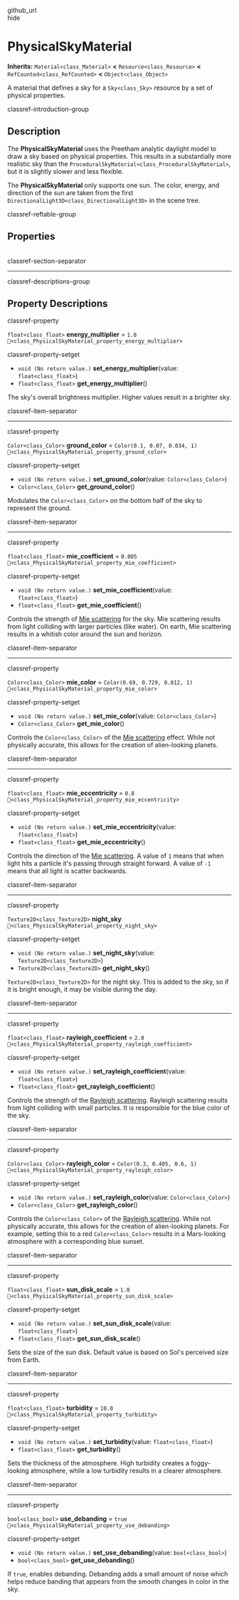github\_url  
hide

# PhysicalSkyMaterial

**Inherits:** `Material<class_Material>` **&lt;**
`Resource<class_Resource>` **&lt;** `RefCounted<class_RefCounted>`
**&lt;** `Object<class_Object>`

A material that defines a sky for a `Sky<class_Sky>` resource by a set
of physical properties.

classref-introduction-group

## Description

The **PhysicalSkyMaterial** uses the Preetham analytic daylight model to
draw a sky based on physical properties. This results in a substantially
more realistic sky than the
`ProceduralSkyMaterial<class_ProceduralSkyMaterial>`, but it is slightly
slower and less flexible.

The **PhysicalSkyMaterial** only supports one sun. The color, energy,
and direction of the sun are taken from the first
`DirectionalLight3D<class_DirectionalLight3D>` in the scene tree.

classref-reftable-group

## Properties

<table>
<tbody>
<tr>
</tr>
<tr>
</tr>
<tr>
</tr>
<tr>
</tr>
<tr>
</tr>
<tr>
</tr>
<tr>
</tr>
<tr>
</tr>
<tr>
</tr>
<tr>
</tr>
<tr>
</tr>
</tbody>
</table>

classref-section-separator

------------------------------------------------------------------------

classref-descriptions-group

## Property Descriptions

classref-property

`float<class_float>` **energy\_multiplier** = `1.0`
`🔗<class_PhysicalSkyMaterial_property_energy_multiplier>`

classref-property-setget

-   `void (No return value.)` **set\_energy\_multiplier**(value:
    `float<class_float>`)
-   `float<class_float>` **get\_energy\_multiplier**()

The sky's overall brightness multiplier. Higher values result in a
brighter sky.

classref-item-separator

------------------------------------------------------------------------

classref-property

`Color<class_Color>` **ground\_color** = `Color(0.1, 0.07, 0.034, 1)`
`🔗<class_PhysicalSkyMaterial_property_ground_color>`

classref-property-setget

-   `void (No return value.)` **set\_ground\_color**(value:
    `Color<class_Color>`)
-   `Color<class_Color>` **get\_ground\_color**()

Modulates the `Color<class_Color>` on the bottom half of the sky to
represent the ground.

classref-item-separator

------------------------------------------------------------------------

classref-property

`float<class_float>` **mie\_coefficient** = `0.005`
`🔗<class_PhysicalSkyMaterial_property_mie_coefficient>`

classref-property-setget

-   `void (No return value.)` **set\_mie\_coefficient**(value:
    `float<class_float>`)
-   `float<class_float>` **get\_mie\_coefficient**()

Controls the strength of [Mie
scattering](https://en.wikipedia.org/wiki/Mie_scattering) for the sky.
Mie scattering results from light colliding with larger particles (like
water). On earth, Mie scattering results in a whitish color around the
sun and horizon.

classref-item-separator

------------------------------------------------------------------------

classref-property

`Color<class_Color>` **mie\_color** = `Color(0.69, 0.729, 0.812, 1)`
`🔗<class_PhysicalSkyMaterial_property_mie_color>`

classref-property-setget

-   `void (No return value.)` **set\_mie\_color**(value:
    `Color<class_Color>`)
-   `Color<class_Color>` **get\_mie\_color**()

Controls the `Color<class_Color>` of the [Mie
scattering](https://en.wikipedia.org/wiki/Mie_scattering) effect. While
not physically accurate, this allows for the creation of alien-looking
planets.

classref-item-separator

------------------------------------------------------------------------

classref-property

`float<class_float>` **mie\_eccentricity** = `0.8`
`🔗<class_PhysicalSkyMaterial_property_mie_eccentricity>`

classref-property-setget

-   `void (No return value.)` **set\_mie\_eccentricity**(value:
    `float<class_float>`)
-   `float<class_float>` **get\_mie\_eccentricity**()

Controls the direction of the [Mie
scattering](https://en.wikipedia.org/wiki/Mie_scattering). A value of
`1` means that when light hits a particle it's passing through straight
forward. A value of `-1` means that all light is scatter backwards.

classref-item-separator

------------------------------------------------------------------------

classref-property

`Texture2D<class_Texture2D>` **night\_sky**
`🔗<class_PhysicalSkyMaterial_property_night_sky>`

classref-property-setget

-   `void (No return value.)` **set\_night\_sky**(value:
    `Texture2D<class_Texture2D>`)
-   `Texture2D<class_Texture2D>` **get\_night\_sky**()

`Texture2D<class_Texture2D>` for the night sky. This is added to the
sky, so if it is bright enough, it may be visible during the day.

classref-item-separator

------------------------------------------------------------------------

classref-property

`float<class_float>` **rayleigh\_coefficient** = `2.0`
`🔗<class_PhysicalSkyMaterial_property_rayleigh_coefficient>`

classref-property-setget

-   `void (No return value.)` **set\_rayleigh\_coefficient**(value:
    `float<class_float>`)
-   `float<class_float>` **get\_rayleigh\_coefficient**()

Controls the strength of the [Rayleigh
scattering](https://en.wikipedia.org/wiki/Rayleigh_scattering). Rayleigh
scattering results from light colliding with small particles. It is
responsible for the blue color of the sky.

classref-item-separator

------------------------------------------------------------------------

classref-property

`Color<class_Color>` **rayleigh\_color** = `Color(0.3, 0.405, 0.6, 1)`
`🔗<class_PhysicalSkyMaterial_property_rayleigh_color>`

classref-property-setget

-   `void (No return value.)` **set\_rayleigh\_color**(value:
    `Color<class_Color>`)
-   `Color<class_Color>` **get\_rayleigh\_color**()

Controls the `Color<class_Color>` of the [Rayleigh
scattering](https://en.wikipedia.org/wiki/Rayleigh_scattering). While
not physically accurate, this allows for the creation of alien-looking
planets. For example, setting this to a red `Color<class_Color>` results
in a Mars-looking atmosphere with a corresponding blue sunset.

classref-item-separator

------------------------------------------------------------------------

classref-property

`float<class_float>` **sun\_disk\_scale** = `1.0`
`🔗<class_PhysicalSkyMaterial_property_sun_disk_scale>`

classref-property-setget

-   `void (No return value.)` **set\_sun\_disk\_scale**(value:
    `float<class_float>`)
-   `float<class_float>` **get\_sun\_disk\_scale**()

Sets the size of the sun disk. Default value is based on Sol's perceived
size from Earth.

classref-item-separator

------------------------------------------------------------------------

classref-property

`float<class_float>` **turbidity** = `10.0`
`🔗<class_PhysicalSkyMaterial_property_turbidity>`

classref-property-setget

-   `void (No return value.)` **set\_turbidity**(value:
    `float<class_float>`)
-   `float<class_float>` **get\_turbidity**()

Sets the thickness of the atmosphere. High turbidity creates a
foggy-looking atmosphere, while a low turbidity results in a clearer
atmosphere.

classref-item-separator

------------------------------------------------------------------------

classref-property

`bool<class_bool>` **use\_debanding** = `true`
`🔗<class_PhysicalSkyMaterial_property_use_debanding>`

classref-property-setget

-   `void (No return value.)` **set\_use\_debanding**(value:
    `bool<class_bool>`)
-   `bool<class_bool>` **get\_use\_debanding**()

If `true`, enables debanding. Debanding adds a small amount of noise
which helps reduce banding that appears from the smooth changes in color
in the sky.
